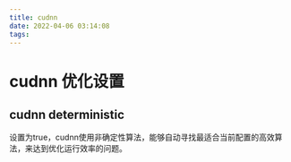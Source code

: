 ```yaml
---
title: cudnn
date: 2022-04-06 03:14:08
tags:
---
```


# cudnn 优化设置

## cudnn deterministic
设置为true，cudnn使用非确定性算法，能够自动寻找最适合当前配置的高效算法，来达到优化运行效率的问题。